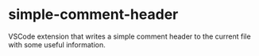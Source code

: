 # simple-comment-header
VSCode extension that writes a simple comment header to the current file with some useful information.
